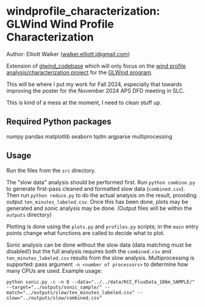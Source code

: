 windprofile_characterization: GLWind Wind Profile Characterization
====================================

Author: Elliott Walker (walker.elliott.j@gmail.com)

Extension of [glwind_codebase](https://github.com/windysensors/glwind_codebase/) which will only focus on the [wind profile analysis/characterization project](https://engineering.csuohio.edu/glwind_reu/wind-profile-characterization-based-surface-terrain-and-atmospheric-thermal-stability) for the [GLWind program](https://engineering.csuohio.edu/glwind_reu/glwind_reu).

This will be where I put my work for Fall 2024, especially that towards improving the poster for the November 2024 APS DFD meeting in SLC.

This is kind of a mess at the moment, I need to clean stuff up.

Required Python packages
-----------------------
numpy
pandas
matplotlib
seaborn
tqdm
argparse
multiprocessing

Usage
------
Run the files from the `src` directory.

The "slow data" analysis should be performed first. Run `python combine.py` to generate first-pass cleaned and formatted slow data (`combined.csv`). Then run `python reduce.py` to do the actual analysis on the result, providing output `ten_minutes_labeled.csv`. Once this has been done, plots may be generated and sonic analysis may be done. (Output files will be within the `outputs` directory)

Plotting is done using the `plots.py` and `profiles.py` scripts; in the `main` entry points change what functions are called to decide what to plot.

Sonic analysis can be done without the slow data (data matching must be disabled!) but the full analysis requires both the `combined.csv` and `ten_minutes_labeled.csv` results from the slow analysis. Multiprocessing is supported: pass argument `-n <number of processors>` to determine how many CPUs are used. Example usage:
``` 
python sonic.py -c -n 8 --data="../../data/KCC_FluxData_106m_SAMPLE/" --target="../outputs/sonic_sample/" --match="../outputs/slow/ten_minutes_labeled.csv" --slow="../outputs/slow/combined.csv"
```
